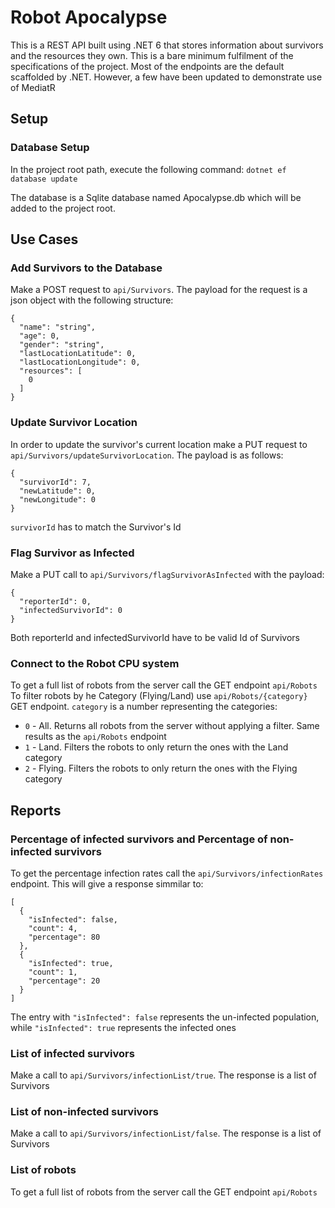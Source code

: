 # Robot Apocalypse

This is a REST API built using .NET 6 that stores information about survivors and the resources they own. This is a bare minimum fulfilment of the specifications of the project. Most of the endpoints are the default scaffolded by .NET. However, a few have been updated to demonstrate use of MediatR

## Setup

### Database Setup
In the project root path, execute the following command:
`dotnet ef database update`

The database is a Sqlite database named Apocalypse.db which will be added to the project root.

## Use Cases

### Add Survivors to the Database

Make a POST request to `api/Survivors`. The payload for the request is a json object with the following structure:
```
{
  "name": "string",
  "age": 0,
  "gender": "string",
  "lastLocationLatitude": 0,
  "lastLocationLongitude": 0,
  "resources": [
    0
  ]
}
```

### Update Survivor Location

In order to update the survivor's current location make a PUT request to `api/Survivors/updateSurvivorLocation`. The payload is as follows:
```
{
  "survivorId": 7,
  "newLatitude": 0,
  "newLongitude": 0
}
```
`survivorId` has to match the Survivor's Id

### Flag Survivor as Infected

Make a PUT call to `api/Survivors/flagSurvivorAsInfected` with the payload:
```
{
  "reporterId": 0,
  "infectedSurvivorId": 0
}
```
Both reporterId and infectedSurvivorId have to be valid Id of Survivors

### Connect to the Robot CPU system

To get a full list of robots from the server call the GET endpoint `api/Robots`
To filter robots by he Category (Flying/Land) use `api/Robots/{category}` GET endpoint.
`category` is a number representing the categories:
* ``0`` - All. Returns all robots from the server without applying a filter. Same results as the `api/Robots` endpoint
* ``1`` - Land. Filters the robots to only return the ones with the Land category
* ``2`` - Flying. Filters the robots to only return the ones with the Flying category

## Reports

### Percentage of infected survivors and Percentage of non-infected survivors

To get the percentage infection rates call the `api/Survivors/infectionRates` endpoint. This will give a response simmilar to:
```
[
  {
    "isInfected": false,
    "count": 4,
    "percentage": 80
  },
  {
    "isInfected": true,
    "count": 1,
    "percentage": 20
  }
]
```
The entry with `"isInfected": false` represents the un-infected population, while `"isInfected": true` represents the infected ones

### List of infected survivors

Make a call to `api/Survivors/infectionList/true`. The response is a list of Survivors

### List of non-infected survivors

Make a call to `api/Survivors/infectionList/false`. The response is a list of Survivors

### List of robots

To get a full list of robots from the server call the GET endpoint `api/Robots`
